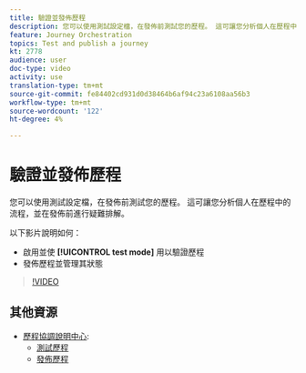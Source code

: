 ```yaml
---
title: 驗證並發佈歷程
description: 您可以使用測試設定檔，在發佈前測試您的歷程。 這可讓您分析個人在歷程中的流程，並在發佈前進行疑難排解。
feature: Journey Orchestration
topics: Test and publish a journey
kt: 2778
audience: user
doc-type: video
activity: use
translation-type: tm+mt
source-git-commit: fe84402cd931d0d38464b6af94c23a6108aa56b3
workflow-type: tm+mt
source-wordcount: '122'
ht-degree: 4%

---
```



# 驗證並發佈歷程

您可以使用測試設定檔，在發佈前測試您的歷程。 這可讓您分析個人在歷程中的流程，並在發佈前進行疑難排解。

以下影片說明如何：

* 啟用並使 **[!UICONTROL test mode]** 用以驗證歷程
* 發佈歷程並管理其狀態

>[!VIDEO](https://video.tv.adobe.com/v/30066?quality=12)

## 其他資源

* [歷程協調說明中心](https://docs.adobe.com/content/help/en/journeys/using/journey-orchestration-home.html):
   * [測試歷程](https://docs.adobe.com/content/help/en/journeys/using/building-journeys/journeytesting.html)
   * [發佈歷程](https://docs.adobe.com/content/help/en/journeys/using/building-journeys/journeypublication.html)
